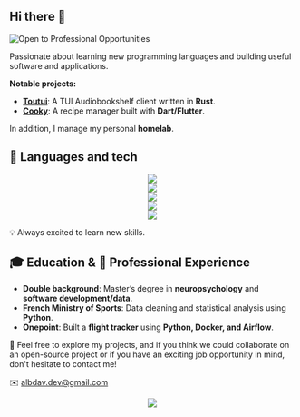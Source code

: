 ## Hi there 👋  
![Open to Professional Opportunities](https://img.shields.io/badge/Open_to_professional_opportunities-%F0%9F%91%8D-brightgreen)

Passionate about learning new programming languages and building useful software and applications. 

**Notable projects:**

- [**Toutui**](https://github.com/AlbanDAVID/Toutui): A TUI Audiobookshelf client written in **Rust**.  
- [**Cooky**](https://github.com/AlbanDAVID/cooky-app): A recipe manager built with **Dart/Flutter**.  

In addition, I manage my personal **homelab**.

## 🔧 Languages and tech

<p align="center">
  <!-- Programming Languages -->
  <a href="https://skillicons.dev">
    <img src="https://skillicons.dev/icons?i=py,rust,flutter&perline=15">
  </a>
  <br>

  <!-- Containerization & DevOps -->
  <a href="https://skillicons.dev">
    <img src="https://skillicons.dev/icons?i=docker&perline=15">
  </a>
  <br>

  <!-- Development Tools -->
  <a href="https://skillicons.dev">
    <img src="https://skillicons.dev/icons?i=vim,git,github&perline=15">
  </a>
  <br>

  <!-- Operating Systems -->
  <a href="https://skillicons.dev">
    <img src="https://skillicons.dev/icons?i=linux,arch,raspberrypi&perline=15">
  </a>
  <br>

  <!-- Cloud & Database -->
  <a href="https://skillicons.dev">
    <img src="https://skillicons.dev/icons?i=mysql,gcp&perline=15">
  </a>
</p>




💡 Always excited to learn new skills.

## 🎓 Education & 💼 Professional Experience  
- **Double background**: Master’s degree in **neuropsychology** and **software development/data**.  
- **French Ministry of Sports**: Data cleaning and statistical analysis using **Python**.  
- **Onepoint**: Built a **flight tracker** using **Python, Docker, and Airflow**.
  
🤝 Feel free to explore my projects, and if you think we could collaborate on an open-source project or if you have an exciting job opportunity in mind, don't hesitate to contact me!

✉️ albdav.dev@gmail.com



<div align="center">
  <div>
  <img style="align-items;" src="https://github-readme-stats.vercel.app/api?username=AlbanDAVID&theme=graywhite&show_icons=true&hide_border=false&count_private=true"/>
  </div>
 
</div>
</div>
